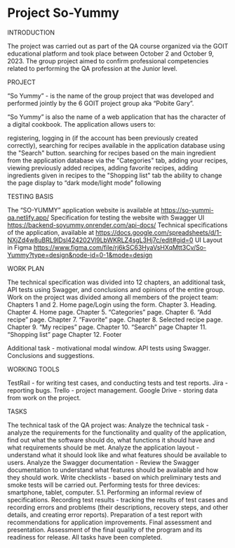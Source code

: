 # Project  So-Yummy

INTRODUCTION

The project was carried out as part of the QA course organized via the GOIT educational platform and took place between October 2 and October 9, 2023.
The group project aimed to confirm professional competencies related to performing the QA profession at the Junior level.


PROJECT

“So Yummy” - is the name of the group project that was developed and performed jointly by the 6 GOIT project group aka “Pobite Gary”.

“So Yummy” is also the name of a web application that has the character of a digital cookbook. The application allows users to:

registering,
logging in (if the account has been previously created correctly),
searching for recipes available in the application database using the "Search" button.
searching for recipes based on the main ingredient from the application database via the "Categories" tab,
adding your recipes,
viewing previously added recipes,
adding favorite recipes,
adding ingredients given in recipes to the "Shopping list" tab
the ability to change the page display to “dark mode/light mode”
following


TESTING BASIS

The “SO-YUMMY” application website is available at   https://so-yummi-qa.netlify.app/
Specification for testing the website with Swagger UI   https://backend-soyummy.onrender.com/api-docs/
Technical specifications of the application, available at   https://docs.google.com/spreadsheets/d/1-NXjZd4w8uBRL9lDsl424202Vl9LbWKRLZ4sgL3Hj7c/edit#gid=0
UI Layout in Figma     https://www.figma.com/file/rj6kSC63HyaVsHXqMtt3Cv/So-Yummy?type=design&node-id=0-1&mode=design


WORK PLAN


The technical specification was divided into 12 chapters, an additional task, API tests using Swagger, and conclusions and opinions of the entire group. Work on the project was divided among all members of the project team:
Chapters 1 and 2. Home page/Login using the form.
Chapter 3. Heading.
Chapter 4. Home page.
Chapter 5. “Categories” page.
Chapter 6. “Add recipe” page.
Chapter 7. “Favorite” page.
Chapter 8. Selected recipe page.
Chapter 9. “My recipes” page.
Chapter 10. “Search” page
Chapter 11. “Shopping list” page
Chapter 12. Footer


Additional task - motivational modal window.
API tests using Swagger.
Conclusions and suggestions.

WORKING TOOLS


TestRail - for writing test cases, and conducting tests and test reports.
Jira - reporting bugs.
Trello - project management.
Google Drive - storing data from work on the project.


TASKS


The technical task of the QA project was:
Analyze the technical task - analyze the requirements for the functionality and quality of the application, find out what the software should do, what functions it should have and what requirements should be met.
Analyze the application layout - understand what it should look like and what features should be available to users.
Analyze the Swagger documentation - Review the Swagger documentation to understand what features should be available and how they should work.
Write checklists - based on which preliminary tests and smoke tests will be carried out.
Performing tests for three devices: smartphone, tablet, computer. 5.1. Performing an informal review of specifications.
Recording test results - tracking the results of test cases and recording errors and problems (their descriptions, recovery steps, and other details, and creating error reports).
Preparation of a test report with recommendations for application improvements.
Final assessment and presentation. Assessment of the final quality of the program and its readiness for release.
All tasks have been completed.

